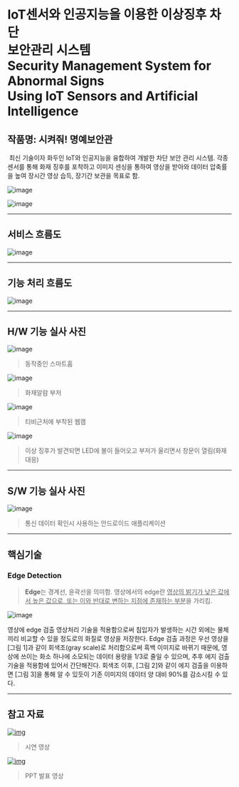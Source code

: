 # IoT센서와 인공지능을 이용한 이상징후 차단<br> 보안관리 시스템 <br> Security Management System for Abnormal Signs<br> Using IoT Sensors and Artificial Intelligence

## 작품명: 시켜줘! 명예보안관

​	최신 기술이자 화두인 IoT와 인공지능을 융합하여 개발한 차단 보안 관리 시스템. 각종 센서를 통해 화재 징후를 포착하고 이미지 센싱을 통하여 영상을 받아와 데이터 압축률을 높여 장시간 영상 습득, 장기간 보관을 목표로 함.

![image](https://user-images.githubusercontent.com/77868828/114572459-78384f00-9cb2-11eb-820e-78366b1fe138.png)

![image](https://user-images.githubusercontent.com/77868828/114572267-4c1cce00-9cb2-11eb-801c-09b30cf40a62.png)







------

## 서비스 흐름도

![image](https://user-images.githubusercontent.com/77868828/119845390-2c7cf480-bf44-11eb-9813-8a8535c9585c.png)







------

## 기능 처리 흐름도

![image](https://user-images.githubusercontent.com/77868828/119845470-3ef72e00-bf44-11eb-8401-3d5ac6b2925f.png)







------

## H/W 기능 실사 사진


![image](https://user-images.githubusercontent.com/77868828/119847326-d9a43c80-bf45-11eb-8664-a539403521a6.png) 

> 동작중인 스마트홈



![image](https://user-images.githubusercontent.com/77868828/119847677-24be4f80-bf46-11eb-8f94-e87c59a8c0e7.png) 

> 화재알람 부저



![image](https://user-images.githubusercontent.com/77868828/119847221-c3967c00-bf45-11eb-9fd6-26bdd009140a.png) 

> 티비근처에 부착된 웹캠



![image](https://user-images.githubusercontent.com/77868828/119957921-7bc33380-bfdd-11eb-833a-be913a2b40ad.png)

> 이상 징후가 발견되면 LED에 불이 들어오고 부저가 울리면서 창문이 열림(화재대응)







------

## S/W 기능 실사 사진

![image](https://user-images.githubusercontent.com/77868828/119925316-2de40680-bfb0-11eb-8c59-8f09e212fe36.png)

> 통신 데이터 확인시 사용하는 안드로이드 애플리케이션





------

## 핵심기술

### Edge Detection

> **Edge**는 경계선, 윤곽선을 의미함. 영상에서의 edge란 <u>영상의 밝기가 낮은 값에서 높은 값으로, 또는 이와 반대로 변하는 지점에 존재하는 부분</u>을 가리킴.

![image](https://user-images.githubusercontent.com/77868828/119958113-af05c280-bfdd-11eb-8ee1-929ecc6f22b6.png)


영상에 edge 검출 영상처리 기술을 적용함으로써 침입자가 발생하는 시간 외에는 물체끼리 비교할 수 있을 정도로의 화질로 영상을 저장한다. Edge 검출 과정은 우선 영상을 [그림 1]과 같이 회색조(gray scale)로 처리함으로써 흑백 이미지로 바뀌기 때문에, 영상에 쓰이는 화소 하나에 소모되는 데이터 용량을 1/3로 줄일 수 있으며, 추후 에지 검출 기술을 적용함에 있어서 간단해진다. 회색조 이후, [그림 2]와 같이 에지 검출을 이용하면 [그림 3]을 통해 알 수 있듯이 기존 이미지의 데이터 양 대비 90%를 감소시킬 수 있다.

------

## 참고 자료

[![img](https://i.ytimg.com/vi/y4LqNpQbxbw/hq720.jpg?sqp=-oaymwEcCOgCEMoBSFXyq4qpAw4IARUAAIhCGAFwAcABBg==&rs=AOn4CLDHUW2RGRINR3dTIt5sT1Ii6WRG6A)](https://youtu.be/y4LqNpQbxbw)

> 시연 영상





[![img](https://i.ytimg.com/vi/Yr7IuwVMAO8/hq720.jpg?sqp=-oaymwEcCOgCEMoBSFXyq4qpAw4IARUAAIhCGAFwAcABBg==&rs=AOn4CLBsZxYDN1EV8PYESmjVOkEOtZnq1g)](https://youtu.be/Yr7IuwVMAO8)

> PPT 발표 영상

